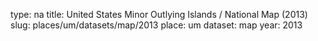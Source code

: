 type: na
title: United States Minor Outlying Islands / National Map (2013)
slug: places/um/datasets/map/2013
place: um
dataset: map
year: 2013
